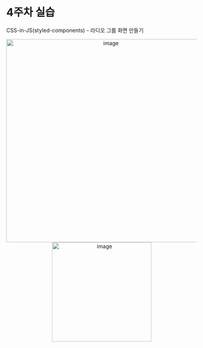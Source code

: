 # 4주차 실습

CSS-in-JS(styled-components) - 라디오 그룹 화면 만들기

<p align="center">
<img width="538" alt="image" src="https://user-images.githubusercontent.com/70315572/181511247-c9e00d95-6dd4-4e5c-9b3c-40244f2030dc.png">
<img width="263" alt="image" src="https://user-images.githubusercontent.com/70315572/181511360-87c590cb-94a9-45a1-a410-af0986e03df1.png">
</p>
